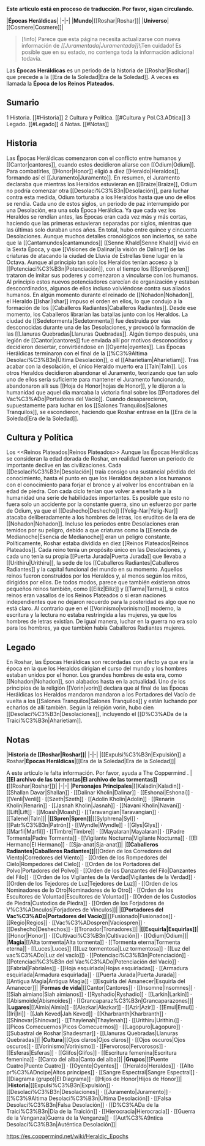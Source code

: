 **Este artículo está en proceso de traducción. Por favor, sigan circulando.**


|**Épocas Heráldicas**|
|-|-|
|**Mundo**|[[Roshar\|Roshar]]|
|**Universo**|[[Cosmere\|Cosmere]]|

> [!info] Parece que esta página necesita actualizarse con nueva información de *[[Juramentada\|Juramentada]]*!¡Ten cuidado! Es posible que en su estado, no contenga toda la información adicional todavía.

Las **Épocas Heráldicas** es un periodo de la historia de [[Roshar\|Roshar]] que precede a la [[Era de la Soledad\|Era de la Soledad]]. A veces es llamada la **Época de los Reinos Plateados**.

## Sumario

1 Historia. [[#Historia]] 
2 Cultura y Política. [[#Cultura y Pol.C3.ADtica]] 
3 Legado. [[#Legado]] 
4 Notas. [[#Notas]] 


## Historia
 
Las Épocas Heráldicas comenzaron con el conflicto entre humanos y [[Cantor\|cantores]], cuando estos decidieron aliarse con [[Odium\|Odium]]. Para combatirles, [[Honor\|Honor]] eligió a diez [[Heraldo\|Heraldos]], formando así el [[Juramento\|Juramento]]. En resumen, el Juramento declaraba que mientras los Heraldos estuvieran en [[Braize\|Braize]], Odium no podría comenzar otra [[Desolaci%C3%B3n\|Desolación]], para luchar contra esta medida, Odium torturaba a los Heraldos hasta que uno de ellos se rendía. Cada uno de estos siglos, un periodo de paz interrumpido por una Desolación, era una sola Época Heráldica. Ya que cada vez los Heraldos se rendían antes, las Épocas eran cada vez más y más cortas, haciendo que las primeras estuvieran separadas por siglos, mientras que las últimas solo duraban unos años. En total, hubo entre quince y cincuenta Desolaciones. Aunque muchos detalles cronológicos son inciertos, se sabe que la [[Cantamundos\|cantamundos]] [[Senne Khald\|Senne Khald]] vivió en la Sexta Época, y que [[Visiones de Dalinar\|la visión de Dalinar]] de las criaturas de  atacando la ciudad de Lluvia de Estrellas tiene lugar en la Octava.
Aunque al principio tan solo los Heraldos tenían acceso a la [[Potenciaci%C3%B3n\|Potenciación]], con el tiempo los [[Spren\|spren]] trataron de imitar sus poderes y comenzaron a vincularse con los humanos. Al principio estos nuevos potenciadores carecían de organización y estaban descoordinados, algunos de ellos incluso volviéndose contra sus aliados humanos. En algún momento durante el reinado de [[Nohadon\|Nohadon]], el Heraldo [[Ishar\|Ishar]] impuso el orden en ellos, lo que condujo a la formación de los [[Caballeros Radiantes\|Caballeros Radiantes]]. Desde ese momento, los Caballeros librarían las batallas junto con los Heraldos.
La ciudad de [[Sedetormenta\|Sedetormenta]] fue destruida por vias desconocidas durante una de las Desolaciones, y provocó la formación de las [[Llanuras Quebradas\|Llanuras Quebradas]]. Algún tiempo después, una legión de [[Cantor\|cantores]] fue enviada allí por motivos desconocidos y decidieron desertar, convirtiéndose en [[Oyente\|oyentes]].
Las Épocas Heráldicas terminaron con el final de la [[%C3%9Altima Desolaci%C3%B3n\|Última Desolación]], o el [[Aharietiam\|Aharietiam]]. Tras acabar con la desolación, el único Heraldo muerto era [[Taln\|Taln]]. Los otros Heraldos decidieron abandonar el Juramento, teorizando que tan solo uno de ellos sería suficiente para mantener el Juramento funcionando, abandonaron allí sus [[Hoja de Honor\|hojas de Honor]], y le dijeron a la humanidad que aquel día marcaba la victoria final sobre los [[Portadores del Vac%C3%ADo\|Portadores del Vacío]]. Cuando desaparecieron, supuestamente para luchar en los [[Salones Tranquilos\|Salones Tranquilos]], se escondieron, haciendo que Roshar entrase en la [[Era de la Soledad\|Era de la Soledad]].

## Cultura y Política
  Los <<Reinos Plateados\|Reinos Plateados>>
Aunque las Épocas Heráldicas se consideran la edad dorada de Roshar, en realidad fueron un periodo de importante declive en las civilizaciones. Cada [[Desolaci%C3%B3n\|Desolación]] traía consigo una sustancial pérdida del conocimiento, hasta el punto en que los Heraldos dejaban a los humanos con el conocimiento para forjar el bronce y al volver los encontraban en la edad de piedra. Con cada ciclo tenían que volver a enseñarle a la humanidad una serie de habilidades importantes.
Es posible que esto no fuera solo un accidente por la constante guerra, sino un esfuerzo por parte de Odium, ya que el [[Deshecho\|Deshecho]] [[Yelig-Nar\|Yelig-Nar]] atacaba deliberadamente a los hombres de letras, los eruditos de la era de [[Nohadon\|Nohadon]]. Incluso los periodos entre Desolaciones eran temidos por su peligro, debido a que criaturas como la [[Esencia de Medianoche\|Esencia de Medianoche]] eran un peligro constante.
Políticamente, Roshar estaba dividida en diez [[Reinos Plateados\|Reinos Plateados]]. Cada reino tenía un propósito único en las Desolaciones, y cada uno tenía su propia [[Puerta Jurada\|Puerta Jurada]] que llevaba a [[Urithiru\|Urithiru]], la sede de los [[Caballeros Radiantes\|Caballeros Radiantes]] y la capital funcional del mundo en su momento. Aquellos reinos fueron construidos por los Heraldos y, al menos según los mitos, dirigidos por ellos. De todos modos, parece que también existieron otros pequeños reinos también, como [[Eiliz\|Eiliz]] y [[Tarma\|Tarma]], si estos reinos eran vasallos de los Reinos Plateados o si eran naciones independientes que no dejaron recuerdo para la posteridad es algo que no está claro.
Al contrario que en el [[Vorinismo\|vorinismo]] moderno, la escritura y la lectura no estaba restringida a las mujeres, ya que los hombres de letras existían. De igual manera, luchar en la guerra no era solo para los hombres, ya que también había Caballeros Radiantes mujeres.

## Legado
En Roshar, las Épocas Heráldicas son recordadas con afecto ya que era la época en la que los Heraldos dirigían el curso del mundo y los hombres estaban unidos por el honor. Los grandes hombres de esta era, como [[Nohadon\|Nohadon]], son alabados hasta en la actualidad.
Uno de los principios de la religión [[Vorin\|vorin]] declara que al final de las Épocas Heráldicas los Heraldos mandaron mandaron a los Portadores del Vacío de vuelta a los [[Salones Tranquilos\|Salones Tranquilos]] y están luchando por echarlos de allí también. Según la religión vorin, hubo cien [[Desolaci%C3%B3n\|Desolaciones]], incluyendo el [[D%C3%ADa de la Traici%C3%B3n\|Aharietiam]].

## Notas
|**Historia de [[Roshar\|Roshar]]**|
|-|-|
|[[Expulsi%C3%B3n\|Expulsión]] a Roshar|**Épocas Heráldicas**|[[Era de la Soledad\|Era de la Soledad]]|


A este artículo le falta información. Por favor, ayuda a The Coppermind .
|**[[El archivo de las tormentas\|El archivo de las tormentas]] (**[[Roshar\|Roshar]]**)**|
|-|-|
|**Personajes Principales**|[[Kaladin\|Kaladin]] · [[Shallan Davar\|Shallan]] · [[Dalinar Kholin\|Dalinar]] · [[Eshonai\|Eshonai]] · [[Venli\|Venli]] · [[Szeth\|Szeth]] · [[Adolin Kholin\|Adolin]] · [[Renarin Kholin\|Renarin]] · [[Jasnah Kholin\|Jasnah]] · [[Navani Kholin\|Navani]] · [[Lift\|Lift]] · [[Moash\|Moash]] · [[Taravangian\|Taravangian]] · [[Talenel\|Taln]]|
|**[[Spren\|Spren]]**|[[Sylphrena\|Syl]] · [[Patr%C3%B3n\|Patrón]] · [[Wyndle\|Wyndle]] · [[Glys\|Glys]] · [[Marfil\|Marfil]] · [[Timbre\|Timbre]] · [[Mayalaran\|Mayalaran]] · [[Padre Tormenta\|Padre Tormenta]] · [[Vigilante Nocturna\|Vigilante Nocturna]] · [[El Hermano\|El Hermano]] · [[Sja-anat\|Sja-anat]]|
|**[[Caballeros Radiantes\|Caballeros Radiantes]]**|[[Orden de los Corredores del Viento\|Corredores del Viento]] · [[Orden de los Rompedores del Cielo\|Rompedores del Cielo]] · [[Orden de los Portadores del Polvo\|Portadores del Polvo]] · [[Orden de los Danzantes del Filo\|Danzantes del Filo]] · [[Orden de los Vigilantes de la Verdad\|Vigilantes de la Verdad]] · [[Orden de los Tejedores de Luz\|Tejedores de Luz]] · [[Orden de los Nominadores de lo Otro\|Nominadores de lo Otro]] · [[Orden de los Escultores de Voluntad\|Escultores de Voluntad]] · [[Orden de los Custodios de Piedra\|Custodios de Piedra]] · [[Orden de los Forjadores de V%C3%ADnculos\|Forjadores de Vínculos]]|
|**[[Portadores del Vac%C3%ADo\|Portadores del Vacío]]**|[[Fusionado\|Fusionados]] · [[Regio\|Regios]] · [[Vac%C3%ADospren\|Vacíospren]] · [[Deshecho\|Deshechos]] · [[Tronador\|Tronadores]]|
|**[[Esquirla\|Esquirlas]]**|[[Honor\|Honor]] · [[Cultivaci%C3%B3n\|Cultivación]] · [[Odium\|Odium]]|
|**Magia**|[[Alta tormenta\|Alta tormenta]] · [[Tormenta eterna\|Tormenta eterna]] · [[Luces\|Luces]] ([[Luz tormentosa\|Luz tormentosa]] · [[Luz del vac%C3%ADo\|Luz del vacío]]) · [[Potenciaci%C3%B3n\|Potenciación]] · [[Potenciaci%C3%B3n del Vac%C3%ADo\|Potenciación del Vacío]] · [[Fabrial\|Fabriales]] · [[Hoja esquirlada\|Hojas esquirladas]] · [[Armadura esquirlada\|Armadura esquirlada]] · [[Puerta Jurada\|Puerta Jurada]] · [[Antigua Magia\|Antigua Magia]] · [[Esquirla del Amanecer\|Esquirla del Amanecer]]|
|**Formas de vida**|[[Cantor\|Cantores]] · [[Insomne\|Insomnes]] · [[Siah aimiano\|Siah aimianos]] · [[Ryshadio\|Ryshadio]] · [[Larkin\|Larkin]] · [[Abismoide\|Abismoides]] · [[Grancaparaz%C3%B3n\|Grancaparazones]]|
|**Lugares**|[[Aimia\|Aimia]] · [[Alezkar\|Alezkar]] · [[Azir\|Azir]] · [[Emul\|Emul]] · [[Iri\|Iri]] · [[Jah Keved\|Jah Keved]] · [[Kharbranth\|Kharbranth]] · [[Shinovar\|Shinovar]] · [[Thaylenah\|Thaylenah]] · [[Urithiru\|Urithiru]] · [[Picos Comecuernos\|Picos Comecuernos]] · [[Lagopuro\|Lagopuro]] · [[Subastral de Roshar\|Shadesmar]] · [[Llanuras Quebradas\|Llanuras Quebradas]]|
|**Cultura**|[[Ojos claros\|Ojos claros]] · [[Ojos oscuros\|Ojos oscuros]] · [[Vorinismo\|Vorinismo]] · [[Fervoroso\|Fervorosos]] · [[Esferas\|Esferas]] · [[Glifos\|Glifos]] · [[Escritura femenina\|Escritura femenina]] · [[Canto del alba\|Canto del alba]]|
|**Grupos**|[[Puente Cuatro\|Puente Cuatro]] · [[Oyente\|Oyentes]] · [[Heraldo\|Heraldos]] · [[Alto pr%C3%ADncipe\|Altos príncipes]] · [[Sangre Espectral\|Sangre Espectral]] · [[Diagrama (grupo)\|El Diagrama]] · [[Hijos de Honor\|Hijos de Honor]]|
|**Historia**|[[Expulsi%C3%B3n\|Expulsión]] · [[Desolaci%C3%B3n\|Desolaciones]] · [[Juramento\|Juramento]] · [[%C3%9Altima Desolaci%C3%B3n\|Última Desolación]] · [[Falsa Desolaci%C3%B3n\|Falsa Desolación]] · [[D%C3%ADa de la Traici%C3%B3n\|Día de la Traición]] · [[Hierocracia\|Hierocracia]] · [[Guerra de la Venganza\|Guerra de la Venganza]] · [[Aut%C3%A9ntica Desolaci%C3%B3n\|Auténtica Desolación]]|



https://es.coppermind.net/wiki/Heraldic_Epochs